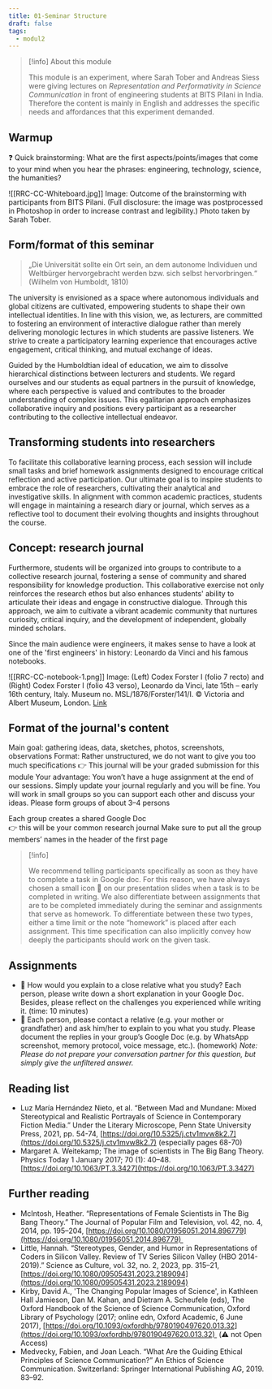 ```yaml
---
title: 01-Seminar Structure
draft: false
tags:
  - modul2
---
```


> [!info] About this module
> 
> This module is an experiment, where Sarah Tober and Andreas Siess were giving lectures on *Representation and Performativity in Science Communication* in front of engineering students at BITS Pilani in India. Therefore the content is mainly in English and addresses the specific needs and affordances that this experiment demanded. 

## Warmup

❓ Quick brainstorming: What are the first aspects/points/images that come to your mind when you hear the phrases: engineering, technology, science, the humanities?

![[RRC-CC-Whiteboard.jpg]]
Image: Outcome of the brainstorming with participants from BITS Pilani. (Full disclosure: the image was postprocessed in Photoshop in order to increase contrast and legibility.) Photo taken by Sarah Tober.
## Form/format of this seminar

> „Die Universität sollte ein Ort sein, an dem autonome Individuen und Weltbürger hervorgebracht werden bzw. sich selbst hervorbringen.“ (Wilhelm von Humboldt, 1810)

The university is envisioned as a space where autonomous individuals and global citizens are cultivated, empowering students to shape their own intellectual identities. In line with this vision, we, as lecturers, are committed to fostering an environment of interactive dialogue rather than merely delivering monologic lectures in which students are passive listeners. We strive to create a participatory learning experience that encourages active engagement, critical thinking, and mutual exchange of ideas.

Guided by the Humboldtian ideal of education, we aim to dissolve hierarchical distinctions between lecturers and students. We regard ourselves and our students as equal partners in the pursuit of knowledge, where each perspective is valued and contributes to the broader understanding of complex issues. This egalitarian approach emphasizes collaborative inquiry and positions every participant as a researcher contributing to the collective intellectual endeavor.

## Transforming students into researchers
To facilitate this collaborative learning process, each session will include small tasks and brief homework assignments designed to encourage critical reflection and active participation. Our ultimate goal is to inspire students to embrace the role of researchers, cultivating their analytical and investigative skills. In alignment with common academic practices, students will engage in maintaining a research diary or journal, which serves as a reflective tool to document their evolving thoughts and insights throughout the course.

## Concept: research journal
Furthermore, students will be organized into groups to contribute to a collective research journal, fostering a sense of community and shared responsibility for knowledge production. This collaborative exercise not only reinforces the research ethos but also enhances students' ability to articulate their ideas and engage in constructive dialogue. Through this approach, we aim to cultivate a vibrant academic community that nurtures curiosity, critical inquiry, and the development of independent, globally minded scholars.

Since the main audience were engineers, it makes sense to have a look at one of the 'first engineers' in history: Leonardo da Vinci and his famous notebooks.

![[RRC-CC-notebook-1.png]]
Image: (Left) Codex Forster I (folio 7 recto) and (Right) Codex Forster I (folio 43 verso), Leonardo da Vinci, late 15th – early 16th century, Italy. Museum no. MSL/1876/Forster/141/I. © Victoria and Albert Museum, London. [Link](https://www.vam.ac.uk/articles/leonardo-da-vincis-notebooks)

## Format of the journal's content
Main goal: gathering ideas, data, sketches, photos, screenshots, observations
Format: Rather unstructured, we do not want to give you too much specifications
👉 This journal will be your graded submission for this module
Your advantage: You won’t have a huge assignment at the end of our sessions. Simply update your journal regularly and you will be fine.
You will work in small groups so you can support each other and discuss your ideas.
Please form groups of about 3–4 persons

Each group creates a shared Google Doc  
👉 this will be your common research journal
Make sure to put all the group members’ names in the header of the first page

> [!info]
> 
> We recommend telling participants specifically as soon as they have to complete a task in Google doc. For this reason, we have always chosen a small icon 📑 on our presentation slides when a task is to be completed in writing. 
> We also differentiate between assignments that are to be completed immediately during the seminar and assignments that serve as homework. To differentiate between these two types, either a time limit or the note “homework” is placed after each assignment. This time specification can also implicitly convey how deeply the participants should work on the given task.


## Assignments

- 📑 How would you explain to a close relative what you study? Each person, please write down a short explanation in your Google Doc. Besides, please reflect on the challenges you experienced while writing it. (time: 10 minutes)
- 📑 Each person, please contact a relative (e.g. your mother or grandfather) and ask him/her to explain to you what you study. Please document the replies in your group’s Google Doc (e.g. by WhatsApp screenshot, memory protocol, voice message, etc.). (homework)
  *Note: Please do not prepare your conversation partner for this question, but simply give the unfiltered answer.*

## Reading list
- Luz María Hernández Nieto, et al. “Between Mad and Mundane: Mixed Stereotypical and Realistic Portrayals of Science in Contemporary Fiction Media.” Under the Literary Microscope, Penn State University Press, 2021, pp. 54-74, [https://doi.org/10.5325/j.ctv1mvw8k2.7](https://doi.org/10.5325/j.ctv1mvw8k2.7) (especially pages 68-70)
- Margaret A. Weitekamp; The image of scientists in The Big Bang Theory. Physics Today 1 January 2017; 70 (1): 40–48. [https://doi.org/10.1063/PT.3.3427](https://doi.org/10.1063/PT.3.3427)

## Further reading
- McIntosh, Heather. “Representations of Female Scientists in The Big Bang Theory.” The Journal of Popular Film and Television, vol. 42, no. 4, 2014, pp. 195–204, [https://doi.org/10.1080/01956051.2014.896779](https://doi.org/10.1080/01956051.2014.896779) 
- Little, Hannah. “Stereotypes, Gender, and Humor in Representations of Coders in Silicon Valley. Review of TV Series Silicon Valley (HBO 2014-2019).” Science as Culture, vol. 32, no. 2, 2023, pp. 315–21, [https://doi.org/10.1080/09505431.2023.2189094](https://doi.org/10.1080/09505431.2023.2189094)
- Kirby, David A., 'The Changing Popular Images of Science', in Kathleen Hall Jamieson, Dan M. Kahan, and Dietram A. Scheufele (eds), The Oxford Handbook of the Science of Science Communication, Oxford Library of Psychology (2017; online edn, Oxford Academic, 6 June 2017), [https://doi.org/10.1093/oxfordhb/9780190497620.013.32](https://doi.org/10.1093/oxfordhb/9780190497620.013.32)  (⚠️ not Open Access)
- Medvecky, Fabien, and Joan Leach. “What Are the Guiding Ethical Principles of Science Communication?” An Ethics of Science Communication. Switzerland: Springer International Publishing AG, 2019. 83–92. 